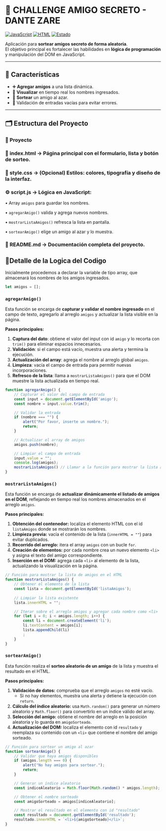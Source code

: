 # 🎯 CHALLENGE AMIGO SECRETO - DANTE ZARE

[![JavaScript](https://img.shields.io/badge/Code-JavaScript-yellow?logo=javascript)](https://developer.mozilla.org/es/docs/Web/JavaScript)
[![HTML](https://img.shields.io/badge/Markup-HTML5-orange?logo=html5)](https://developer.mozilla.org/es/docs/Web/HTML)
[![Estado](https://img.shields.io/badge/Estado-Completado-brightgreen)](#)

Aplicación para **sortear amigos secreto de forma aleatoria**.  
El objetivo principal es fortalecer las habilidades en **lógica de programación** y manipulación del DOM en JavaScript.

---

## 🚀 Características

- ➕ **Agregar amigos** a una lista dinámica.
- 👀 **Visualizar** en tiempo real los nombres ingresados.
- 🎲 **Sortear** un amigo al azar.
- 🧹 Validación de entradas vacías para evitar errores.

---

## 🗂️ Estructura del Proyecto

### 📂 Proyecto
### 📄 index.html   → Página principal con el formulario, lista y botón de sorteo.
### 🎨 style.css    → (Opcional) Estilos: colores, tipografía y diseño de la interfaz.
### ⚙️ script.js    → Lógica en JavaScript:
• Array `amigos` para guardar los nombres.

• `agregarAmigo()` valida y agrega nuevos nombres.

• `mostrarListaAmigos()` refresca la lista en pantalla.

• `sortearAmigo()` elige un amigo al azar y lo muestra.
### 📝 README.md    → Documentación completa del proyecto.


## 🧩Detalle de la Logica del Codigo
Inicialmente procedemos a  declarar la variable de tipo array, que almacenará los nombres de los amigos ingresados.
```javascript
let amigos = [];
```
### `agregarAmigo()`
Esta función se encarga de **capturar y validar el nombre ingresado** en el campo de texto, agregarlo al arreglo `amigos` y actualizar la lista visible en la página.

**Pasos principales:**
1. **Captura del dato**: obtiene el valor del input con id `amigo` y lo recorta con `trim()` para eliminar espacios innecesarios.  
2. **Validación**: si el campo está vacío, muestra una alerta y termina la ejecución.  
3. **Actualización del array**: agrega el nombre al arreglo global `amigos`.  
4. **Limpieza**: vacía el campo de entrada para permitir nuevas incorporaciones.  
5. **Refresco de la lista**: llama a `mostrarListaAmigos()` para que el DOM muestre la lista actualizada en tiempo real.
```javascript
function agregarAmigo() {
    // Capturar el valor del campo de entrada
    const input = document.getElementById('amigo');
    const nombre = input.value.trim();

    // Validar la entrada
    if (nombre === "") {
        alert("Por favor, inserte un nombre.");
        return;
    }

    // Actualizar el array de amigos
    amigos.push(nombre);

    // Limpiar el campo de entrada
    input.value = "";
    console.log(amigos);
    mostrarListaAmigos() // Llamar a la función para mostrar la lista actualizada
}
```
### `mostrarListaAmigos()`
Esta función se encarga de **actualizar dinámicamente el listado de amigos en el DOM**, reflejando en tiempo real los nombres almacenados en el arreglo `amigos`.

**Pasos principales:**
1. **Obtención del contenedor:** localiza el elemento HTML con el id `listaAmigos` donde se mostrarán los nombres.  
2. **Limpieza previa:** vacía el contenido de la lista (`innerHTML = ""`) para evitar duplicados.  
3. **Recorrido del arreglo:** itera el array `amigos` con un bucle `for`.  
4. **Creación de elementos:** por cada nombre crea un nuevo elemento `<li>` y asigna el texto del amigo correspondiente.  
5. **Inserción en el DOM:** agrega cada `<li>` al elemento de la lista, actualizando la visualización en la página.

```javascript
// Función para mostrar la lista de amigos en el HTML
function mostrarListaAmigos() {
    // Obtener el elemento de la lista
    const lista = document.getElementById('listaAmigos');
    
    // Limpiar la lista existente
    lista.innerHTML = "";

    // Iterar sobre el arreglo amigos y agregar cada nombre como <li>
    for (let i = 0; i < amigos.length; i++) {
        const li = document.createElement('li');
        li.textContent = amigos[i];
        lista.appendChild(li)
        ;
    }
}
```
### `sortearAmigo()`
Esta función realiza el **sorteo aleatorio de un amigo** de la lista y muestra el resultado en el HTML.

**Pasos principales:**
1. **Validación de datos:** comprueba que el arreglo `amigos` no esté vacío.  
   - Si no hay elementos, muestra una alerta y detiene la ejecución con `return`.  
2. **Cálculo del índice aleatorio:** usa `Math.random()` para generar un número aleatorio y `Math.floor()` para convertirlo en un índice válido del array.  
3. **Selección del amigo:** obtiene el nombre del arreglo en la posición aleatoria y lo guarda en `amigoSorteado`.  
4. **Actualización del DOM:** localiza el elemento con id `resultado` y reemplaza su contenido con un `<li>` que contiene el nombre del amigo sorteado.
```javascript
// Función para sortear un amigo al azar
function sortearAmigo() {
    // Validar que haya amigos disponibles
    if (amigos.length === 0) {
        alert("No hay amigos para sortear.");
        return;
    }

    // Generar un índice aleatorio
    const indiceAleatorio = Math.floor(Math.random() * amigos.length);

    // Obtener el nombre sorteado
    const amigoSorteado = amigos[indiceAleatorio];

    // Mostrar el resultado en el elemento con id "resultado"
    const resultado = document.getElementById('resultado');
    resultado.innerHTML = `<li>${amigoSorteado}</li>`;
}
```